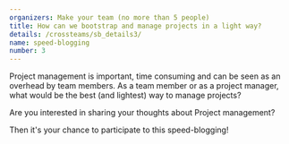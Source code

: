 ```yaml
---
organizers: Make your team (no more than 5 people)
title: How can we bootstrap and manage projects in a light way?
details: /crossteams/sb_details3/
name: speed-blogging
number: 3
---
```


Project management is important, time consuming and can be seen as an overhead by team members. 
As a team member or as a project manager, what would be the best (and lightest) way to manage projects? 

Are you interested in sharing your thoughts about Project management? 

Then it's your chance to participate to this speed-blogging! 


